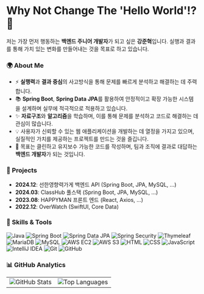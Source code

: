 # Why Not Change The 'Hello World'!? 👋

저는 가장 먼저 행동하는 **백엔드 주니어 개발자**가 되고 싶은 **강준혁**입니다. 실행과 결과를 통해 가치 있는 변화를 만들어내는 것을 목표로 하고 있습니다.

### 🌍 About Me
- ⚡ **실행력**과 **결과 중심**의 사고방식을 통해 문제를 빠르게 분석하고 해결하는 데 주력합니다.
- 📚 **Spring Boot**, **Spring Data JPA**를 활용하여 안정적이고 확장 가능한 시스템을 설계하며 실무에 적극적으로 적용하고 있습니다.
- ✨ **자료구조**와 **알고리즘**을 학습하며, 이를 통해 문제를 분석하고 코드로 해결하는 데 관심이 많습니다.
- 💡 사용자가 신뢰할 수 있는 웹 애플리케이션을 개발하는 데 열정을 가지고 있으며, 실질적인 가치를 제공하는 프로젝트를 만드는 것을 즐깁니다.
- 🚀 목표는 클린하고 유지보수 가능한 코드를 작성하며, 팀과 조직에 결과로 대답하는 **백엔드 개발자**가 되는 것입니다.

### 🌟 Projects
- **2024.12**: 선한영향력가게 백엔드 API (Spring Boot, JPA, MySQL, ...)
- **2024.03**: ClassHub 풀스택 (Spring Boot, JPA, MySQL, ...)
- **2023.08**: HAPPYMAN 프론트 엔드 (React, Axios, ...)
- **2022.12**: OverWatch (SwiftUI, Core Data)

### 🚀 Skills & Tools
<p>
<img src="https://img.shields.io/badge/Java-007396?style=for-the-badge&logo=java&logoColor=white" alt="Java">
<img src="https://img.shields.io/badge/Spring%20Boot-6DB33F?style=for-the-badge&logo=spring&logoColor=white" alt="Spring Boot">
<img src="https://img.shields.io/badge/Spring%20JPA-6DB33F?style=for-the-badge&logo=spring&logoColor=white" alt="Spring Data JPA">
<img src="https://img.shields.io/badge/Spring%20Security-6DB33F?style=for-the-badge&logo=spring&logoColor=white" alt="Spring Security">
<img src="https://img.shields.io/badge/Thymeleaf-005F0F?style=for-the-badge&logo=thymeleaf&logoColor=white" alt="Thymeleaf">
<img src="https://img.shields.io/badge/MariaDB-003545?style=for-the-badge&logo=mariadb&logoColor=white" alt="MariaDB">
<img src="https://img.shields.io/badge/MySQL-4479A1?style=for-the-badge&logo=mysql&logoColor=white" alt="MySQL">
<img src="https://img.shields.io/badge/AWS%20EC2-232F3E?style=for-the-badge&logo=amazonaws&logoColor=white" alt="AWS EC2">
<img src="https://img.shields.io/badge/AWS%20S3-569A31?style=for-the-badge&logo=amazonaws&logoColor=white" alt="AWS S3">
<img src="https://img.shields.io/badge/HTML5-E34F26?style=for-the-badge&logo=html5&logoColor=white" alt="HTML">
<img src="https://img.shields.io/badge/CSS3-1572B6?style=for-the-badge&logo=css3&logoColor=white" alt="CSS">
<img src="https://img.shields.io/badge/JavaScript-F7DF1E?style=for-the-badge&logo=javascript&logoColor=black" alt="JavaScript">
<img src="https://img.shields.io/badge/IntelliJ%20IDEA-000000?style=for-the-badge&logo=intellijidea&logoColor=white" alt="IntelliJ IDEA">
<img src="https://img.shields.io/badge/Git-F05032?style=for-the-badge&logo=git&logoColor=white" alt="Git">
<img src="https://img.shields.io/badge/GitHub-181717?style=for-the-badge&logo=github&logoColor=white" alt="GitHub">
</p>

### 📊 GitHub Analytics
<table>
  <tr>
    <td>
      <img src="https://github-readme-stats.vercel.app/api?username=00KANGJK&show_icons=true&hide_title=true&count_private=true&theme=radical" alt="GitHub Stats">
    </td>
    <td>
      <img src="https://github-readme-stats.vercel.app/api/top-langs/?username=00KANGJK&layout=compact&theme=radical" alt="Top Languages">
    </td>
  </tr>
</table>



